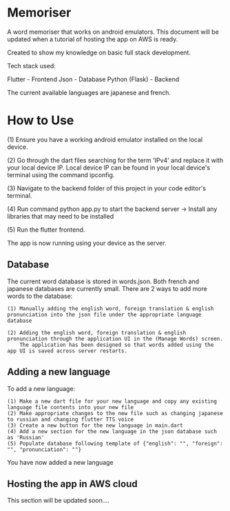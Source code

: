 # Memoriser

A word memoriser that works on android emulators. This document will be updated when a tutorial of hosting the app on AWS is ready.

Created to show my knowledge on basic full stack development.

Tech stack used:

Flutter - Frontend
Json - Database
Python (Flask) - Backend

The current available languages are japanese and french.


# How to Use

(1) Ensure you have a working android emulator installed on the local device.

(2) Go through the dart files searching for the term 'IPv4' and replace it with your local device IP.
    Local device IP can be found in your local device's terminal using the command ipconfig.

(3) Navigate to the backend folder of this project in your code editor's terminal.

(4) Run command python app.py to start the backend server -> Install any libraries that may need to be installed

(5) Run the flutter frontend.

The app is now running using your device as the server.

## Database 

The current word database is stored in words.json. Both french and japanese databases are currently small.
There are 2 ways to add more words to the database:

    (1) Manually adding the english word, foreign translation & english pronunciation into the json file under the appropriate language database

    (2) Adding the english word, foreign translation & english pronunciation through the application UI in the (Manage Words) screen.
        The application has been designed so that words added using the app UI is saved across server restarts.



## Adding a new language

To add a new language:

    (1) Make a new dart file for your new language and copy any existing language file contents into your new file
    (2) Make appropriate changes to the new file such as changing japanese to russian and changing flutter TTS voice
    (3) Create a new button for the new language in main.dart
    (4) Add a new section for the new language in the json database such as 'Russian'
    (5) Populate database following template of {"english": "", "foreign": "", "pronunciation": ""}

You have now added a new language

## Hosting the app in AWS cloud ##
This section will be updated soon....